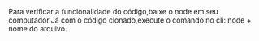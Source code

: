 Para  verificar a funcionalidade do código,baixe o node em seu computador.Já com o código clonado,execute o comando  no cli: node + nome do arquivo.